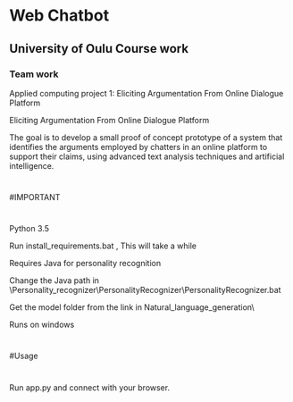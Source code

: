 # Web Chatbot
## University of Oulu Course work 
### Team work
Applied computing project 1: Eliciting Argumentation From Online Dialogue Platform

Eliciting Argumentation From Online Dialogue Platform

The goal is to develop a small proof of concept prototype of a system that identifies the arguments employed by chatters in an online platform to support their claims, using advanced text analysis techniques and artificial intelligence.

#
#IMPORTANT
#
Python 3.5

Run install_requirements.bat , This will take a while

Requires Java for personality recognition

Change the Java path in \Personality_recognizer\PersonalityRecognizer\PersonalityRecognizer.bat

Get the model folder from the link in Natural_language_generation\

Runs on windows


#
#Usage
#

Run app.py and connect with your browser.

